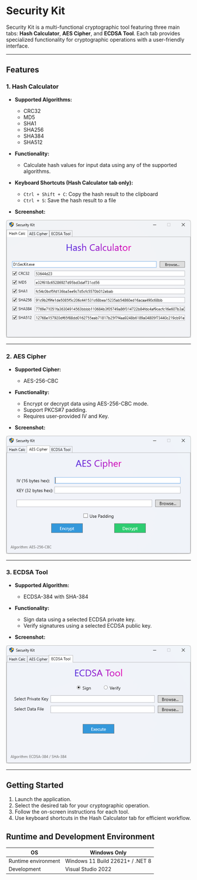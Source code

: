 # Security Kit

Security Kit is a multi-functional cryptographic tool featuring three main tabs: **Hash Calculator**, **AES Cipher**, and **ECDSA Tool**. Each tab provides specialized functionality for cryptographic operations with a user-friendly interface.

---

## Features

### 1. Hash Calculator

- **Supported Algorithms:**
  - CRC32
  - MD5
  - SHA1
  - SHA256
  - SHA384
  - SHA512
- **Functionality:**
  - Calculate hash values for input data using any of the supported algorithms.
- **Keyboard Shortcuts (Hash Calculator tab only):**
  - `Ctrl + Shift + C`: Copy the hash result to the clipboard
  - `Ctrl + S`: Save the hash result to a file

- **Screenshot:**

![Hash Calculator Tab](Assets/HashCalculator.png)

---

### 2. AES Cipher

- **Supported Cipher:**
  - AES-256-CBC
- **Functionality:**
  - Encrypt or decrypt data using AES-256-CBC mode.
  - Support PKCS#7 padding.
  - Requires user-provided IV and Key.

- **Screenshot:**

![AES Cipher Tab](Assets/AesCipher.png)

---

### 3. ECDSA Tool

- **Supported Algorithm:**
  - ECDSA-384 with SHA-384
- **Functionality:**
  - Sign data using a selected ECDSA private key.
  - Verify signatures using a selected ECDSA public key.

- **Screenshot:**

![ECDSA Tool Tab](Assets/EcdsaTool.png)

---

## Getting Started

1. Launch the application.
2. Select the desired tab for your cryptographic operation.
3. Follow the on-screen instructions for each tool.
4. Use keyboard shortcuts in the Hash Calculator tab for efficient workflow.

## Runtime and Development Environment
| OS                  | Windows Only                     |
|---------------------|----------------------------------|
| Runtime environment | Windows 11 Build 22621+ / .NET 8  |
| Development         | Visual Studio 2022               |